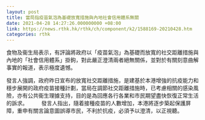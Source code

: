 ```yaml
---
layout: post
title: 當局指疫苗氣泡為基礎放寬措施與內地社會信用體系無關
date: 2021-04-28 14:27:26.000000000 +08:00
link: https://news.rthk.hk/rthk/ch/component/k2/1588169-20210428.htm
categories: rthk
---
```


食物及衞生局表示，有評論將政府以「疫苗氣泡」為基礎而放寬的社交距離措施與內地的「社會信用體系」掛鉤，對此嚴正澄清兩者絕無關係，並對於有關刻意曲解事實的報道，表示極度遺憾。

發言人強調，政府昨日宣布的放寬社交距離措施，是建基於本港增強的抗疫能力和穩步展開的政府疫苗接種計劃，當局在調節社交距離措施時，已考慮相關的感染風險，亦有公共衞生理據支持，目的是為回應各行各業和市民期望盡快恢復正常生活的訴求。
　　 
發言人指出，隨着接種疫苗的人數增加，本港將逐步築起保護屏障，重申有關言論意圖誤導市民，不利於抗疫，必須予以澄清，以正視聽。
